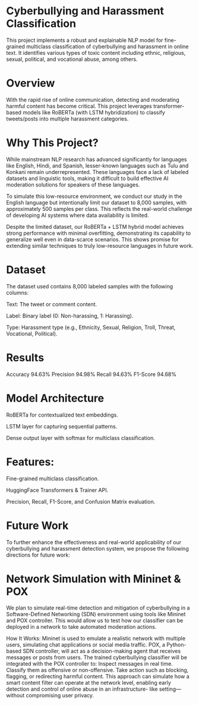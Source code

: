 # Cyberbullying and Harassment Classification
This project implements a robust and explainable NLP model for fine-grained multiclass classification of cyberbullying and harassment in online text. It identifies various types of toxic content including ethnic, religious, sexual, political, and vocational abuse, among others.

# Overview
With the rapid rise of online communication, detecting and moderating harmful content has become critical. This project leverages transformer-based models like RoBERTa (with LSTM hybridization) to classify tweets/posts into multiple harassment categories.

# Why This Project?
While mainstream NLP research has advanced significantly for languages like English, Hindi, and Spanish, lesser-known languages such as Tulu and Konkani remain underrepresented. These languages face a lack of labeled datasets and linguistic tools, making it difficult to build effective AI moderation solutions for speakers of these languages.

To simulate this low-resource environment, we conduct our study in the English language but intentionally limit our dataset to 8,000 samples, with approximately 500 samples per class. This reflects the real-world challenge of developing AI systems where data availability is limited.

Despite the limited dataset, our RoBERTa + LSTM hybrid model achieves strong performance with minimal overfitting, demonstrating its capability to generalize well even in data-scarce scenarios. This shows promise for extending similar techniques to truly low-resource languages in future work.

# Dataset
The dataset used contains 8,000 labeled samples with the following columns:

Text: The tweet or comment content.

Label: Binary label (0: Non-harassing, 1: Harassing).

Type: Harassment type (e.g., Ethnicity, Sexual, Religion, Troll, Threat, Vocational, Political).

# Results
Accuracy	        94.63%
Precision	        94.98%
Recall	          94.63%
F1-Score	        94.68%

# Model Architecture

RoBERTa for contextualized text embeddings.

LSTM layer for capturing sequential patterns.

Dense output layer with softmax for multiclass classification.

# Features:
Fine-grained multiclass classification.

HuggingFace Transformers & Trainer API.

Precision, Recall, F1-Score, and Confusion Matrix evaluation.

# Future Work
To further enhance the effectiveness and real-world applicability of our cyberbullying and harassment detection system, we propose the following directions for future work:
# Network Simulation with Mininet & POX
We plan to simulate real-time detection and mitigation of cyberbullying in a Software-Defined Networking (SDN) environment using tools like Mininet and POX controller. This would allow us to test how our classifier can be deployed in a network to take automated moderation actions.

How It Works:
Mininet is used to emulate a realistic network with multiple users, simulating chat applications or social media traffic.
POX, a Python-based SDN controller, will act as a decision-making agent that receives messages or posts from users.
The trained cyberbullying classifier will be integrated with the POX controller to:
Inspect messages in real time.
Classify them as offensive or non-offensive.
Take action such as blocking, flagging, or redirecting harmful content.
This approach can simulate how a smart content filter can operate at the network level, enabling early detection and control of online abuse in an infrastructure-  like setting—without compromising user privacy.









